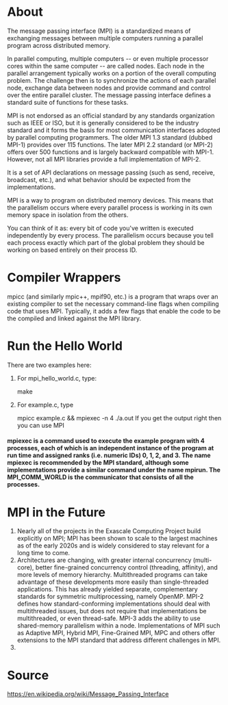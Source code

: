 # About 
The message passing interface (MPI) is a standardized means of exchanging messages between multiple computers running a parallel program across distributed memory.

In parallel computing, multiple computers -- or even multiple processor cores within the same computer -- are called nodes.  Each node in the parallel arrangement typically works on a portion of the overall computing problem. The challenge then is to synchronize the actions of each parallel node, exchange data between nodes and provide command and control over the entire parallel cluster. The message passing interface defines a standard suite of functions for these tasks.

MPI is not endorsed as an official standard by any standards organization such as IEEE or ISO, but it is generally considered to be the industry standard and it forms the basis for most communication interfaces adopted by parallel computing programmers. The older MPI 1.3 standard (dubbed MPI-1) provides over 115 functions. The later MPI 2.2 standard (or MPI-2) offers over 500 functions and is largely backward compatible with MPI-1. However, not all MPI libraries provide a full implementation of MPI-2. 

It is a set of API declarations on message passing (such as send, receive, broadcast, etc.), and what behavior should be expected from the implementations. 

MPI is a way to program on distributed memory devices. This means that the parallelism occurs where every parallel process is working in its own memory space in isolation from the others.

You can think of it as: every bit of code you've written is executed independently by every process. The parallelism occurs because you tell each process exactly which part of the global problem they should be working on based entirely on their process ID.

# Compiler Wrappers
mpicc (and similarly mpic++, mpif90, etc.) is a program that wraps over an existing compiler to set the necessary command-line flags when compiling code that uses MPI. Typically, it adds a few flags that enable the code to be the compiled and linked against the MPI library.

# Run the Hello World
There are two examples here:

1. For mpi_hello_world.c, type:

    make
    
2. For example.c, type

    mpicc example.c && mpiexec -n 4
    ./a.out
If you get the output right then you can use MPI

#### mpiexec is a command used to execute the example program with 4 processes, each of which is an independent instance of the program at run time and assigned ranks (i.e. numeric IDs) 0, 1, 2, and 3. The name mpiexec is recommended by the MPI standard, although some implementations provide a similar command under the name mpirun. The MPI_COMM_WORLD is the communicator that consists of all the processes. 

# MPI in the Future
1. Nearly all of the projects in the Exascale Computing Project build explicitly on MPI; MPI has been shown to scale to the largest machines as of the early 2020s and is widely considered to stay relevant for a long time to come. 
2. Architectures are changing, with greater internal concurrency (multi-core), better fine-grained concurrency control (threading, affinity), and more levels of memory hierarchy. Multithreaded programs can take advantage of these developments more easily than single-threaded applications. This has already yielded separate, complementary standards for symmetric multiprocessing, namely OpenMP. MPI-2 defines how standard-conforming implementations should deal with multithreaded issues, but does not require that implementations be multithreaded, or even thread-safe. MPI-3 adds the ability to use shared-memory parallelism within a node. Implementations of MPI such as Adaptive MPI, Hybrid MPI, Fine-Grained MPI, MPC and others offer extensions to the MPI standard that address different challenges in MPI. 
3. 

# Source
https://en.wikipedia.org/wiki/Message_Passing_Interface
